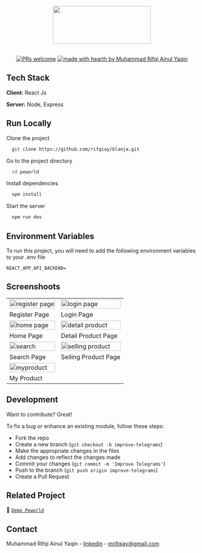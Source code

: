 <br/>
<div align="center">
<img src="https://i.postimg.cc/52xG205r/blanja.png" width="258px" height="100px" cover />
 </div>

<div align="center">
<br />

[![PRs welcome](https://img.shields.io/badge/PRs-welcome-ff69b4.svg?style=flat-square)](https://github.com/rifqiay)
[![made with hearth by Muhammad Rifqi Ainul Yaqin](https://img.shields.io/badge/made%20with%20%E2%99%A5%20by-Rifqi-ff1414.svg?style=flat-square)](https://github.com/rifqiay)

</div>

## Tech Stack

**Client:** React Js

**Server:** Node, Express

## Run Locally

Clone the project

```bash
  git clone https://github.com/rifqiay/blanja.git
```

Go to the project directory

```bash
  cd peworld
```

Install dependencies

```bash
  npm install
```

Start the server

```bash
  npm run dev
```

## Environment Variables

To run this project, you will need to add the following environment variables to your .env file

```
REACT_APP_API_BACKEND=
```

## Screenshoots

<p align="center" display=flex>
<table>
  <tr>
    <td><image src="./ScreenShoot/register.png" alt="register page" width=100%/></td>
    <td><image src="./ScreenShoot/login.png" alt="login page" width=100%></td>
  </tr>
   <tr>
    <td>Register Page</td>
    <td>Login Page</td>
  </tr>
  <tr>
    <td><image src="./ScreenShoot/home.png" alt="home page" width=100% ></td>
    <td><image src="./ScreenShoot/detail.png" alt="detail product" width=100%></td>
  </tr>
   <tr>
   <td>Home Page</td>
    <td>Detail Product Page</td>
  </tr>
  <tr>
    <td><image src="./ScreenShoot/search page.png" alt="search" width=100%></td>
        <td><image src="./ScreenShoot/selling product.png" alt="selling product" width=100%></td>
  </tr>
  <tr>
      <td>Search Page</td>
       <td>Selling Product Page</td>
 </tr>
  <tr>
    <td><image src="./ScreenShoot/my product.png" alt="myproduct" width=100%></td>
  </tr>
  <tr>
      <td>My Product</td>
 </tr>
</table>

## Development

Want to contribute? Great!

To fix a bug or enhance an existing module, follow these steps:

- Fork the repo
- Create a new branch (`git checkout -b improve-telegrams`)
- Make the appropriate changes in the files
- Add changes to reflect the changes made
- Commit your changes (`git commit -m 'Improve Telegrams'`)
- Push to the branch (`git push origin improve-telegrams`)
- Create a Pull Request

## Related Project

:rocket: [`Demo Peworld`](https://fe-blanja.vercel.app)

## Contact

Muhammad Rifqi Ainul Yaqin - [linkedin](www.linkedin.com/in/rifqiay) - mrifqiay@gmail.com
